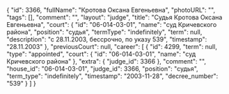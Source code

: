 {
    "id": 3366,
    "fullName": "Кротова Оксана Евгеньевна",
    "photoURL": "",
    "tags": [],
    "comment": "",
    "layout": "judge",
    "title": "Судья Кротова Оксана Евгеньевна",
    "court": {
        "id": "06-014-03-01",
        "name": "суд Кричевского района",
        "position": "судья",
        "termType": "indefinitely",
        "term": null,
        "description": "c 28.11.2003, бессрочно, по указу 539",
        "timestamp": "28.11.2003"
    },
    "previousCourt": null,
    "career": [
        {
            "id": 4299,
            "term": null,
            "type": "appointed",
            "court": {
                "id": "06-014-03-01",
                "name": "суд Кричевского района"
            },
            "extra": {
                "judge_id": 3366
            },
            "comment": "",
            "house_id": "06-014-03-01",
            "judge_id": 3366,
            "position": "судья",
            "term_type": "indefinitely",
            "timestamp": "2003-11-28",
            "decree_number": "539"
        }
    ]
}